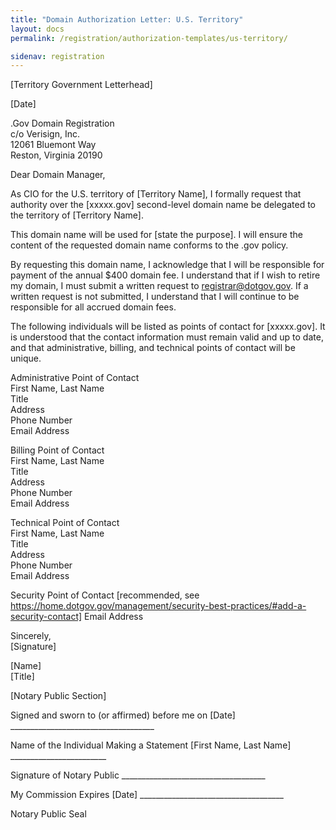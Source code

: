 ```yaml
---
title: "Domain Authorization Letter: U.S. Territory"
layout: docs
permalink: /registration/authorization-templates/us-territory/

sidenav: registration
---
```


[Territory Government Letterhead]

[Date]

.Gov Domain Registration  
c/o Verisign, Inc.  
12061 Bluemont Way  
Reston, Virginia 20190

Dear Domain Manager,

As CIO for the U.S. territory of [Territory Name], I formally request that authority over the [xxxxx.gov] second-level domain name be delegated to the territory of [Territory Name].

This domain name will be used for [state the purpose]. I will ensure the content of the requested domain name conforms to the .gov policy.

By requesting this domain name, I acknowledge that I will be responsible for payment of the annual $400 domain fee. I understand that if I wish to retire my domain, I must submit a written request to registrar@dotgov.gov. If a written request is not submitted, I understand that I will continue to be responsible for all accrued domain fees.

The following individuals will be listed as points of contact for [xxxxx.gov]. It is understood that the contact information must remain valid and up to date, and that administrative, billing, and technical points of contact will be unique.

Administrative Point of Contact  
First Name, Last Name  
Title  
Address  
Phone Number  
Email Address  

Billing Point of Contact  
First Name, Last Name  
Title  
Address  
Phone Number  
Email Address  

Technical Point of Contact  
First Name, Last Name  
Title  
Address  
Phone Number  
Email Address  

Security Point of Contact [recommended, see https://home.dotgov.gov/management/security-best-practices/#add-a-security-contact]
Email Address

Sincerely,  
[Signature]

[Name]  
[Title]

[Notary Public Section]

Signed and sworn to (or affirmed) before me on [Date] ____________________________________

Name of the Individual Making a Statement [First Name, Last Name] ________________________

Signature of Notary Public ____________________________________

My Commission Expires [Date] ____________________________________

Notary Public Seal
